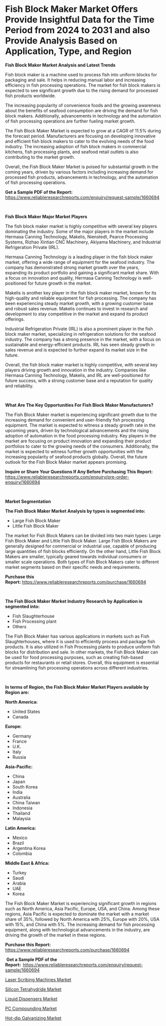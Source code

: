 <p><h1>Fish Block Maker Market Offers Provide Insightful Data for the Time Period from 2024 to 2031 and also Provide Analysis Based on Application, Type, and Region</h1></p><p><strong>Fish Block Maker Market Analysis and Latest Trends</strong></p>
<p><p>Fish block maker is a machine used to process fish into uniform blocks for packaging and sale. It helps in reducing manual labor and increasing efficiency in fish processing operations. The market for fish block makers is expected to see significant growth due to the rising demand for processed fish products worldwide. </p><p>The increasing popularity of convenience foods and the growing awareness about the benefits of seafood consumption are driving the demand for fish block makers. Additionally, advancements in technology and the automation of fish processing operations are further fueling market growth. </p><p>The Fish Block Maker Market is expected to grow at a CAGR of 11.5% during the forecast period. Manufacturers are focusing on developing innovative and efficient fish block makers to cater to the evolving needs of the food industry. The increasing adoption of fish block makers in commercial kitchens, fish processing plants, and seafood retail outlets is also contributing to the market growth.</p><p>Overall, the Fish Block Maker Market is poised for substantial growth in the coming years, driven by various factors including increasing demand for processed fish products, advancements in technology, and the automation of fish processing operations.</p></p>
<p><strong>Get a Sample PDF of the Report:&nbsp;</strong> <a href="https://www.reliableresearchreports.com/enquiry/request-sample/1660694">https://www.reliableresearchreports.com/enquiry/request-sample/1660694</a></p>
<p>&nbsp;</p>
<p><strong>Fish Block Maker Major Market Players</strong></p>
<p><p>The fish block maker market is highly competitive with several key players dominating the industry. Some of the major players in the market include Hermasa Canning Technology, Makelis, Nienstedt, Pearce Processing Systems, Rizhao Xintian CNC Machinery, Akiyama Machinery, and Industrial Refrigeration Private (IRL).</p><p>Hermasa Canning Technology is a leading player in the fish block maker market, offering a wide range of equipment for the seafood industry. The company has demonstrated strong market growth over the years, expanding its product portfolio and gaining a significant market share. With a focus on innovation and quality, Hermasa Canning Technology is well-positioned for future growth in the market.</p><p>Makelis is another key player in the fish block maker market, known for its high-quality and reliable equipment for fish processing. The company has been experiencing steady market growth, with a growing customer base and robust sales revenue. Makelis continues to invest in research and development to stay competitive in the market and expand its product offerings.</p><p>Industrial Refrigeration Private (IRL) is also a prominent player in the fish block maker market, specializing in refrigeration solutions for the seafood industry. The company has a strong presence in the market, with a focus on sustainable and energy-efficient products. IRL has seen steady growth in sales revenue and is expected to further expand its market size in the future.</p><p>Overall, the fish block maker market is highly competitive, with several key players driving growth and innovation in the industry. Companies like Hermasa Canning Technology, Makelis, and IRL are well-positioned for future success, with a strong customer base and a reputation for quality and reliability.</p></p>
<p>&nbsp;</p>
<p><strong>What Are The Key Opportunities For Fish Block Maker Manufacturers?</strong></p>
<p><p>The Fish Block Maker market is experiencing significant growth due to the increasing demand for convenient and user-friendly fish processing equipment. The market is expected to witness a steady growth rate in the upcoming years, driven by technological advancements and the rising adoption of automation in the food processing industry. Key players in the market are focusing on product innovation and expanding their product portfolios to cater to the growing needs of the consumers. Additionally, the market is expected to witness further growth opportunities with the increasing popularity of seafood products globally. Overall, the future outlook for the Fish Block Maker market appears promising.</p></p>
<p><strong>Inquire or Share Your Questions If Any Before Purchasing This Report:</strong> <a href="https://www.reliableresearchreports.com/enquiry/pre-order-enquiry/1660694">https://www.reliableresearchreports.com/enquiry/pre-order-enquiry/1660694</a></p>
<p>&nbsp;</p>
<p><strong>Market Segmentation</strong></p>
<p><strong>The Fish Block Maker Market Analysis by types is segmented into:</strong></p>
<p><ul><li>Large Fish Block Maker</li><li>Little Fish Block Maker</li></ul></p>
<p><p>The market for Fish Block Makers can be divided into two main types: Large Fish Block Maker and Little Fish Block Maker. Large Fish Block Makers are generally designed for commercial or industrial use, capable of producing large quantities of fish blocks efficiently. On the other hand, Little Fish Block Makers are smaller, typically geared towards individual consumers or smaller scale operations. Both types of Fish Block Makers cater to different market segments based on their specific needs and requirements.</p></p>
<p><strong>Purchase this Report:&nbsp;</strong><a href="https://www.reliableresearchreports.com/purchase/1660694">https://www.reliableresearchreports.com/purchase/1660694</a></p>
<p>&nbsp;</p>
<p><strong>The Fish Block Maker Market Industry Research by Application is segmented into:</strong></p>
<p><ul><li>Fish Slaughterhouse</li><li>Fish Processing plant</li><li>Others</li></ul></p>
<p><p>The Fish Block Maker has various applications in markets such as Fish Slaughterhouses, where it is used to efficiently process and package fish products. It is also utilized in Fish Processing plants to produce uniform fish blocks for distribution and sale. In other markets, the Fish Block Maker can be used for food processing purposes, such as creating fish-based products for restaurants or retail stores. Overall, this equipment is essential for streamlining fish processing operations across different industries.</p></p>
<p>&nbsp;</p>
<p><strong>In terms of Region, the Fish Block Maker Market Players available by Region are:</strong></p>
<p>
    <p> <strong> North America: </strong>
        <ul>
            <li>United States</li>
            <li>Canada</li>
        </ul>
        </p> 
    <p> <strong> Europe: </strong>
        <ul>
            <li>Germany</li>
            <li>France</li>
            <li>U.K.</li>
            <li>Italy</li>
            <li>Russia</li>
        </ul>
        </p> 
    <p> <strong> Asia-Pacific: </strong>
        <ul>
            <li>China</li>
            <li>Japan</li>
            <li>South Korea</li>
            <li>India</li>
            <li>Australia</li>
            <li>China Taiwan</li>
            <li>Indonesia</li>
            <li>Thailand</li>
            <li>Malaysia</li>
        </ul>
        </p> 
    <p> <strong> Latin America: </strong>
        <ul>
            <li>Mexico</li>
            <li>Brazil</li>
            <li>Argentina Korea</li>
            <li>Colombia</li>
        </ul>
        </p> 
    <p> <strong> Middle East & Africa: </strong>
        <ul>
            <li>Turkey</li>
            <li>Saudi</li>
            <li>Arabia</li>
            <li>UAE</li>
            <li>Korea</li>
        </ul>
    </p>
    </p>
<p><p>The Fish Block Maker Market is experiencing significant growth in regions such as North America, Asia Pacific, Europe, USA, and China. Among these regions, Asia Pacific is expected to dominate the market with a market share of 35%, followed by North America with 25%, Europe with 20%, USA with 15%, and China with 5%. The increasing demand for fish processing equipment, along with technological advancements in the industry, are driving the growth of the market in these regions.</p></p>
<p><strong>Purchase this Report: </strong><a href="https://www.reliableresearchreports.com/purchase/1660694">https://www.reliableresearchreports.com/purchase/1660694</a></p>
<p>&nbsp;<strong>Get a Sample PDF of the Report:&nbsp;&nbsp;</strong><a href="https://www.reliableresearchreports.com/enquiry/request-sample/1660694">https://www.reliableresearchreports.com/enquiry/request-sample/1660694</a></p>
<p><strong></strong></p>
<p><p><a href="https://noble-drawer-34c.notion.site/Laser-Scribing-Machines-Market-Insights-Market-Players-and-Forecast-Till-2031-42180eb51981453db56434724d936730">Laser Scribing Machines Market</a></p><p><a href="https://view.publitas.com/reportprime-1/silicon-tetrahydride-market-size-share-trends-analysis-report-by-application-regional-outlook-competitive-strategies-and-segment-forecasts-2024-2031/">Silicon Tetrahydride Market</a></p><p><a href="https://view.publitas.com/reportprime-1/liquid-dispensers-market-research-report-forecasted-for-period-from-2024-2031-by-market-type-market-application-and-region/">Liquid Dispensers Market</a></p><p><a href="https://three-jumbo-f6d.notion.site/Insights-into-PC-Compounding-Market-Size-Analysing-Market-Share-Trends-and-Growth-from-2024-to-20-ff2b6bd2454440509842d00775d9f2aa">PC Compounding Market</a></p><p><a href="https://iodized-pantydraco-05c.notion.site/Hot-dip-Galvanizing-Market-Provides-Detailed-Segmentation-of-this-Market-based-on-Type-Application--37108083cc894e37971965113cbfe0d6">Hot-dip Galvanizing Market</a></p></p>